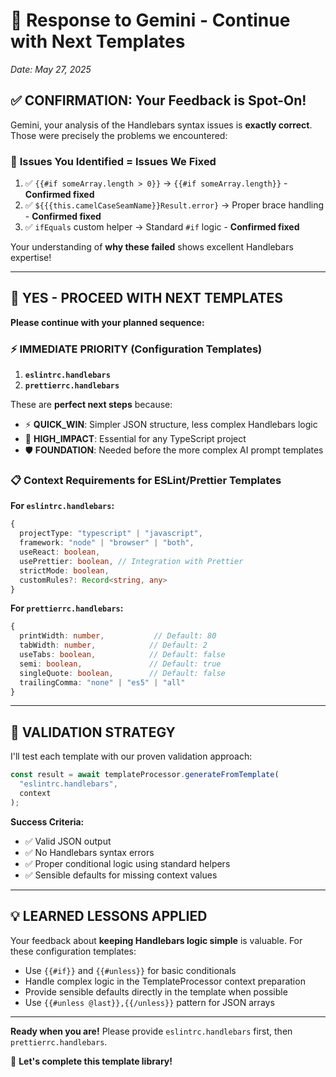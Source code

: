 # 🚀 Response to Gemini - Continue with Next Templates

_Date: May 27, 2025_

## ✅ **CONFIRMATION: Your Feedback is Spot-On!**

Gemini, your analysis of the Handlebars syntax issues is **exactly correct**. Those were precisely the problems we encountered:

### 🎯 **Issues You Identified = Issues We Fixed**

1. ✅ `{{#if someArray.length > 0}}` → `{{#if someArray.length}}` - **Confirmed fixed**
2. ✅ `${{{this.camelCaseSeamName}}Result.error}` → Proper brace handling - **Confirmed fixed**
3. ✅ `ifEquals` custom helper → Standard `#if` logic - **Confirmed fixed**

Your understanding of **why these failed** shows excellent Handlebars expertise!

---

## 🎯 **YES - PROCEED WITH NEXT TEMPLATES**

**Please continue with your planned sequence:**

### ⚡ **IMMEDIATE PRIORITY** (Configuration Templates)

1. **`eslintrc.handlebars`**
2. **`prettierrc.handlebars`**

These are **perfect next steps** because:

- ⚡ **QUICK_WIN**: Simpler JSON structure, less complex Handlebars logic
- 🎯 **HIGH_IMPACT**: Essential for any TypeScript project
- 🛡️ **FOUNDATION**: Needed before the more complex AI prompt templates

### 📋 **Context Requirements for ESLint/Prettier Templates**

**For `eslintrc.handlebars`:**

```typescript
{
  projectType: "typescript" | "javascript",
  framework: "node" | "browser" | "both",
  useReact: boolean,
  usePrettier: boolean, // Integration with Prettier
  strictMode: boolean,
  customRules?: Record<string, any>
}
```

**For `prettierrc.handlebars`:**

```typescript
{
  printWidth: number,           // Default: 80
  tabWidth: number,            // Default: 2
  useTabs: boolean,            // Default: false
  semi: boolean,               // Default: true
  singleQuote: boolean,        // Default: false
  trailingComma: "none" | "es5" | "all"
}
```

---

## 🎯 **VALIDATION STRATEGY**

I'll test each template with our proven validation approach:

```javascript
const result = await templateProcessor.generateFromTemplate(
  "eslintrc.handlebars",
  context
);
```

**Success Criteria:**

- ✅ Valid JSON output
- ✅ No Handlebars syntax errors
- ✅ Proper conditional logic using standard helpers
- ✅ Sensible defaults for missing context values

---

## 💡 **LEARNED LESSONS APPLIED**

Your feedback about **keeping Handlebars logic simple** is valuable. For these configuration templates:

- Use `{{#if}}` and `{{#unless}}` for basic conditionals
- Handle complex logic in the TemplateProcessor context preparation
- Provide sensible defaults directly in the template when possible
- Use `{{#unless @last}},{{/unless}}` pattern for JSON arrays

---

**Ready when you are!** Please provide `eslintrc.handlebars` first, then `prettierrc.handlebars`.

🚀 **Let's complete this template library!**
